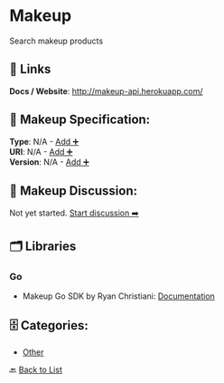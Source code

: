 # Makeup

Search makeup products

##  🔗 Links
**Docs / Website**: http://makeup-api.herokuapp.com/

## 🧬 Makeup Specification:
**Type**: N/A - [Add ➕](https://github.com/apis-list/apis-list/edit/main/apis.yaml#L11916)  
**URI**: N/A - [Add ➕](https://github.com/apis-list/apis-list/edit/main/apis.yaml#L11916)  
**Version**: N/A - [Add ➕](https://github.com/apis-list/apis-list/edit/main/apis.yaml#L11916)

## 💬 Makeup Discussion:
Not yet started. [Start discussion ➡️](https://github.com/apis-list/apis-list/discussions/new)

## 🗂️ Libraries
### Go
- Makeup Go SDK by Ryan Christiani: [Documentation](https://github.com/Rchristiani/gomakeup)


## 🗄️ Categories:
- [Other](https://github.com/apis-list/apis-list#other-)

🔙  [Back to List](https://github.com/apis-list/apis-list)
